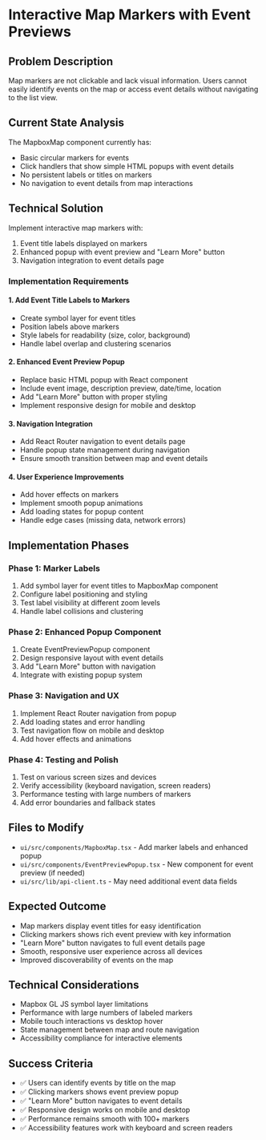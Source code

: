 # Interactive Map Markers with Event Previews

## Problem Description
Map markers are not clickable and lack visual information. Users cannot easily identify events on the map or access event details without navigating to the list view.

## Current State Analysis
The MapboxMap component currently has:
- Basic circular markers for events
- Click handlers that show simple HTML popups with event details
- No persistent labels or titles on markers
- No navigation to event details from map interactions

## Technical Solution
Implement interactive map markers with:
1. Event title labels displayed on markers
2. Enhanced popup with event preview and "Learn More" button
3. Navigation integration to event details page

### Implementation Requirements

#### 1. Add Event Title Labels to Markers
- Create symbol layer for event titles
- Position labels above markers
- Style labels for readability (size, color, background)
- Handle label overlap and clustering scenarios

#### 2. Enhanced Event Preview Popup
- Replace basic HTML popup with React component
- Include event image, description preview, date/time, location
- Add "Learn More" button with proper styling
- Implement responsive design for mobile and desktop

#### 3. Navigation Integration
- Add React Router navigation to event details page
- Handle popup state management during navigation
- Ensure smooth transition between map and event details

#### 4. User Experience Improvements
- Add hover effects on markers
- Implement smooth popup animations
- Add loading states for popup content
- Handle edge cases (missing data, network errors)

## Implementation Phases

### Phase 1: Marker Labels
1. Add symbol layer for event titles to MapboxMap component
2. Configure label positioning and styling
3. Test label visibility at different zoom levels
4. Handle label collisions and clustering

### Phase 2: Enhanced Popup Component
1. Create EventPreviewPopup component
2. Design responsive layout with event details
3. Add "Learn More" button with navigation
4. Integrate with existing popup system

### Phase 3: Navigation and UX
1. Implement React Router navigation from popup
2. Add loading states and error handling
3. Test navigation flow on mobile and desktop
4. Add hover effects and animations

### Phase 4: Testing and Polish
1. Test on various screen sizes and devices
2. Verify accessibility (keyboard navigation, screen readers)
3. Performance testing with large numbers of markers
4. Add error boundaries and fallback states

## Files to Modify
- `ui/src/components/MapboxMap.tsx` - Add marker labels and enhanced popup
- `ui/src/components/EventPreviewPopup.tsx` - New component for event preview (if needed)
- `ui/src/lib/api-client.ts` - May need additional event data fields

## Expected Outcome
- Map markers display event titles for easy identification
- Clicking markers shows rich event preview with key information
- "Learn More" button navigates to full event details page
- Smooth, responsive user experience across all devices
- Improved discoverability of events on the map

## Technical Considerations
- Mapbox GL JS symbol layer limitations
- Performance with large numbers of labeled markers
- Mobile touch interactions vs desktop hover
- State management between map and route navigation
- Accessibility compliance for interactive elements

## Success Criteria
- ✅ Users can identify events by title on the map
- ✅ Clicking markers shows event preview popup
- ✅ "Learn More" button navigates to event details
- ✅ Responsive design works on mobile and desktop
- ✅ Performance remains smooth with 100+ markers
- ✅ Accessibility features work with keyboard and screen readers
